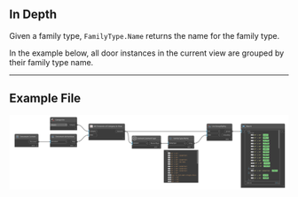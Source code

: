 ## In Depth
Given a family type, `FamilyType.Name` returns the name for the family type.

In the example below, all door instances in the current view are grouped by their family type name.
___
## Example File

![FamilyType.Name](./Revit.Elements.FamilyType.Name_img.jpg)